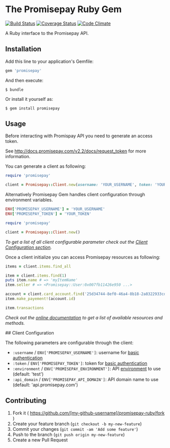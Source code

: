 # The Promisepay Ruby Gem

[![Build Status](https://travis-ci.org/PromisePay/promisepay-ruby.svg?branch=develop)](https://travis-ci.org/PromisePay/promisepay-ruby)
[![Coverage Status](https://coveralls.io/repos/PromisePay/promisepay-ruby/badge.svg?branch=develop)](https://coveralls.io/r/PromisePay/promisepay-ruby?branch=develop)
[![Code Climate](https://codeclimate.com/github/PromisePay/promisepay-ruby/badges/gpa.svg)](https://codeclimate.com/github/PromisePay/promisepay-ruby)

A Ruby interface to the Promisepay API.

## Installation

Add this line to your application's Gemfile:

```ruby
gem 'promisepay'
```

And then execute:

    $ bundle

Or install it yourself as:

    $ gem install promisepay

## Usage

Before interacting with Promispay API you need to generate an access token.

See http://docs.promisepay.com/v2.2/docs/request_token for more information.

You can generate a client as following:

```ruby
require 'promisepay'

client = Promisepay::Client.new(username: 'YOUR_USERNAME', token: 'YOUR_TOKEN')
```

Alternatively Promisepay Gem handles client configuration through environment variables.
```ruby
ENV['PROMISEPAY_USERNAME'] = 'YOUR_USERNAME'
ENV['PROMISEPAY_TOKEN'] = 'YOUR_TOKEN'
```

```ruby
require 'promisepay'

client = Promisepay::Client.new()
```

_To get a list of all client configurable parameter check out the [Client Configuration section](#client_conf)._

Once a client initialize you can access Promisepay resources as following:
```ruby
items = client.items.find_all

item = client.items.find(1)
puts item.name # => 'myItemName'
item.seller # => <Promisepay::User:0x007fb11426e950 ...>

account = client.card_account.find('25d34744-8ef0-46a4-8b18-2a8322933cd1')
item.make_payement!(account.id)

item.transactions
```

_Check out the [online documentation](http://google.com) to get a list of available resources and methods._

##<a name="client_conf"></a> Client Configuration

The following parameters are configurable through the client:
  * `:username` / `ENV['PROMISEPAY_USERNAME']`: username for [basic authentication](http://docs.promisepay.com/v2.2/docs/overview-2)
  * `:token` / `ENV['PROMISEPAY_TOKEN']`: token for [basic authentication](http://docs.promisepay.com/v2.2/docs/overview-2)
  * `:environment` / `ENV['PROMISEPAY_ENVIRONMENT']`: API [environment](http://docs.promisepay.com/v2.2/docs/environments) to use (default: 'test')
  * `:api_domain` / `ENV['PROMISEPAY_API_DOMAIN']`: API domain name to use (default: 'api.promisepay.com')

## Contributing

1. Fork it ( https://github.com/[my-github-username]/promisepay-ruby/fork )
2. Create your feature branch (`git checkout -b my-new-feature`)
3. Commit your changes (`git commit -am 'Add some feature'`)
4. Push to the branch (`git push origin my-new-feature`)
5. Create a new Pull Request
